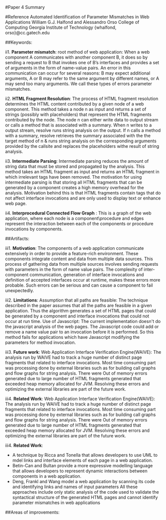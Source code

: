 #Paper 4 Summary

#Reference
Automated Identification of Parameter Mismatches in Web Applications
William G.J. Halfond and Alessandro Orso
College of Computing
Georgia Institute of Technology
{whalfond, orso}@cc.gatech.edu


##Keywords:

ii1. **Parameter mismatch**:
root method of web application:
When a web component A communicates with another component B, it does so by sending a request to B that invokes one of B’s interfaces and provides a set of arguments in the form of name-value
pairs. An error in this communication can occur for several reasons: B may expect additional arguments, A or B may refer to the same argument by different names, or A may send too many arguments. We call these types of errors parameter mismatches.

ii2. **HTML Fragment Resolution**:
The process of HTML fragment resolution determines the HTML content contributed by a given node of a web component. This method takes a node n as input and returns a set of strings (possibly with placeholders) that represent the HTML fragments contributed by the node. The node n can either write data to output stream or calls a method that is associated with a summary. 
When n writes to a output stream, resolve runs string analysis on the output. If n calls a method with a summary, resolve retrieves the summary associated with the the target method of n & runs string analysis on the corresponding arguments provided by the callsite and replaces the placeholders withe result of string analysis.

ii3. **Intermediate Parsing**:
Intermediate parsing reduces the amount of string data that must be stored and propagated by the analysis. This method takes an HTML fragment as input and returns an HTML fragment in which irrelevant tags have been removed.
The motivation for using intermediate parsing is that storing all HTML fragments that can be generated by a component creates a high memory overhead for the analysis. Motivation behind this is that HTML fragments contain tags that do not affect interface invocations and are only used to display text or enhance web page.

ii4. **Interprocedural Connected Flow Graph** :
This is a graph of the web application, where each node is a component\procedure and edges represent the interaction between each of the components or procedure invocations by components.

##Artifacts:

iii1. **Motivation**:
The components of a web application communicate extensively in order to provide a feature-rich environment. These components integrate content and data from multiple data sources. This process of gathering data from multiple sources involves sending requests with parameters in the form of name value pairs. The complexity of inter-component communication, generation of interface invocations and definition of accepted interfaces occur at runtime, makes these errors more probable. Such errors can be serious and can cause a component to fail unexpectedly.

iii2. **Limitations**:
Assumption that all paths are feasible: The technique described in the paper assumes that all the paths are feasible in a given application. Thus the algorithm generates a set of HTML pages that could be generated by a component and interface invocations that could not occur at run time.
Use of Javascript:
The current implementation doesn't do the javascript analysis of the web pages. The Javascript code could add or remove a name value pair to an invocation before it is performed. So this method fails for applications which have Javascript modifying the parameters for method invocation.


iii3. **Future work**:
Web Application Interface Verification Engine(WAIVE): The analysis run by WAIVE had to track a huge number of distinct page fragments that related to interface invocations. Most time consuming part was processing done by external libraries such as for building call graphs and flow graphs for string analysis. There were Out of memory errors generated due to large number of HTML fragments generated that exceeded heap memory allocated for JVM. Resolving these errors and optimizing the external libraries are part of the future work.

iii4. **Related Work**:
Web Application Interface Verification Engine(WAIVE): The analysis run by WAIVE had to track a huge number of distinct page fragments that related to interface invocations. Most time consuming part was processing done by external libraries such as for building call graphs and flow graphs for string analysis. There were Out of memory errors generated due to large number of HTML fragments generated that exceeded heap memory allocated for JVM. Resolving these errors and optimizing the external libraries are part of the future work.

iii4. **Related Work**:
- A technique by Ricca and Tonella that allows developers to use UML to mdel links and interface elements of each page in a web application.
- Betin-Can and Bultan provide a more expressive modelling language that allows developers to represent dynamic interactions between components in a web application.
- Deng, Frankl and Wang model a web application by scanning its code and identifying links and names of input parameters
All these approaches include only static analysis of the code used to validate the syntactical structure of the generated HTML pages and cannot identify parameter mismatches in web applications

##Areas of improvements:

